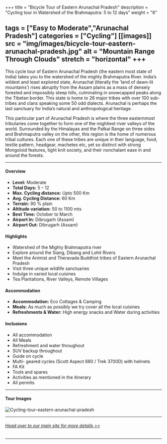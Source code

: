 +++
title = "Bicycle Tour of Eastern Arunachal Pradesh"
description = "Cycling tour in Watershed of the Brahmaputra: 5 to 12 days"
weight = "6"

tags = ["Easy to Moderate","Arunachal Pradesh"]
categories = ["Cycling"]
[[images]]
  src = "img/images/bicycle-tour-eastern-arunachal-pradesh.jpg"
  alt = "Mountain Range Through Clouds"
  stretch = "horizontal"
+++
---
This cycle tour of Eastern Arunachal Pradesh (the eastern most state of India) takes you to the watershed of the mighty Brahmaputra River.  India’s wildest and least explored state, Arunachal (literally the ‘land of dawn-lit mountains’) rises abruptly from the Assam plains as a mass of densely forested and impossibly steep hills, culminating in snowcapped peaks along the Tibetan border. This state is home to 26 major tribes with over 100 sub-tribes and clans speaking some 50 odd dialects. Arunachal is perhaps the last sanctuary for India’s natural and anthropological heritage.

This particular part of Arunachal Pradesh is where the three easternmost tributaries come together to form one of the mightiest river valleys of the world. Surrounded by the Himalayas and the Patkai Range on three sides and Brahmaputra valley on the other, this region is the home of numerous tribal cultures. Each one of these tribes are unique in their language, food, textile pattern, headgear, machetes etc, yet so distinct with strong Mongoloid features, tight knit society, and their nonchalant ease in and around the forests.

<!--more-->
---



#### Overview

* **Level:** Moderate
* **Total Days:** 5 – 12
* **Max. Cycling distance:** Upto 500 Km
* **Avg. Cycling Distance:** 60 Km
* **Terrain:** 90 % plain
* **Altitude variation:** 50 to 1100 mts
* **Best Time:** October to March
* **Airport In:** Dibrugarh (Assam)
* **Airport Out:** Dibrugarh (Assam)


#### Highlights

* Watershed of the Mighty Brahmaputra river
* Explore around the Siang, Dibang and Lohit Rivers
* Meet the Animist and Theravada Buddhist tribes of Eastern Arunachal Pradesh
* Visit three unique wildlife sanctuaries
* Indulge in varied local cuisines
* Tea Plantations, River Valleys, Remote Villages


#### Accommodation

* **Accommodation:** Eco Cottages & Camping
* **Meals:** As much as possibly we try cover all the local cuisines
* **Refreshments & Water:** High energy snacks and Water during activities

#### Inclusions

* All accommodation
* All Meals
* Refreshment and water throughout
* SUV backup throughout
* Guide on cycle
* Multi- geared cycles (Scott Aspect 660 / Trek 3700D) with helmets
* FA Kit
* Tools and spares
* Activities as mentioned in the itinerary
* All permits

---
#### Tour Images
![Cycling-tour-eastern-arunachal-pradesh](/img/images/Cycling-tour-eastern-arunachal-pradesh.jpg)

---
###### [*Head over to our main site for more details >>*](https://www.nnejourneys.com/cycling/)

---

